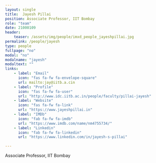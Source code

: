 ```yaml
---
layout: single
title:  Jayesh Pillai
position: Associate Professor, IIT Bombay
role: "team"
date: 21000109
header:
    teaser: /assets/img/people/imxd_people_jayeshpillai.jpg
permalink: /people/jayesh
type: people
fullpage: "no"
modal: "no"
modalname: "jayesh"
modaltext: ""
links:
    - label: "Email"
      icon: "fas fa-fw fa-envelope-square"
      url: mailto:jay@iitb.a.cin
    - label: "Profile"
      icon: "fas fa-fw fa-user"
      url: "http://www.idc.iitb.ac.in/people/faculty/pillai-jayesh"
    - label: "Website"
      icon: "fas fa-fw fa-link"
      url: "https://www.jayeshpillai.in"
    - label: "IMDb"
      icon: "fab fa-fw fa-imdb"
      url: "https://www.imdb.com/name/nm4755734/"         
    - label: "Linkedin"
      icon: "fab fa-fw fa-linkedin"
      url: "https://www.linkedin.com/in/jayesh-s-pillai"
      
---
```



Associate Professor, IIT Bombay


